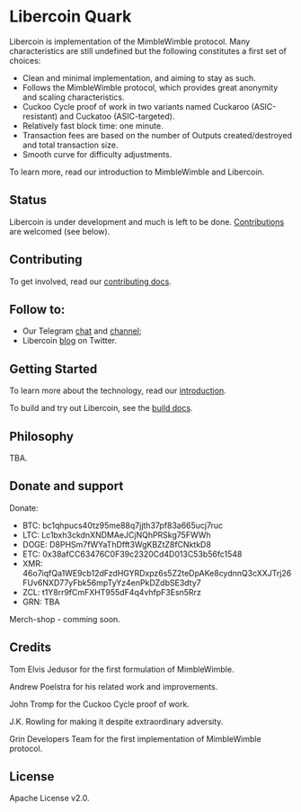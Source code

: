# Libercoin Quark

Libercoin is implementation of the MimbleWimble protocol. Many characteristics are still undefined but the following constitutes a first set of choices:

  * Clean and minimal implementation, and aiming to stay as such.
  * Follows the MimbleWimble protocol, which provides great anonymity and scaling characteristics.
  * Cuckoo Cycle proof of work in two variants named Cuckaroo (ASIC-resistant) and Cuckatoo (ASIC-targeted).
  * Relatively fast block time: one minute.
  * Transaction fees are based on the number of Outputs created/destroyed and total transaction size.
  * Smooth curve for difficulty adjustments.

To learn more, read our introduction to MimbleWimble and Libercoin.

## Status

Libercoin is under development and much is left to be done. [Contributions](CONTRIBUTING.md) are welcomed (see below).

## Contributing

To get involved, read our [contributing docs](CONTRIBUTING.md).

## Follow to:

* Our Telegram [chat](https://t.me/libercoin_community) and [channel](https://t.me/libercoin_project);
* Libercoin [blog](https://twitter.com/libercoin_project) on Twitter.

## Getting Started

To learn more about the technology, read our [introduction](doc/intro.md).

To build and try out Libercoin, see the [build docs](doc/build.md).

## Philosophy

TBA.

## Donate and support

Donate:

  * BTC: bc1qhpucs40tz95me88q7jjth37pf83a665ucj7ruc
  * LTC: Lc1bxh3ckdnXNDMAeJCjNQhPRSkg75FWWh
  * DOGE: D8PHSm7fWYaThDfft3WgKBZtZ8fCNktkD8
  * ETC: 0x38afCC63476C0F39c2320Cd4D013C53b56fc1548
  * XMR: 46o7iqfQa1WE9cb12dFzdHGYRDxpz6s5Z2teDpAKe8cydnnQ3cXXJTrj26FUv6NXD77yFbk56mpTyYz4enPkDZdbSE3dty7
  * ZCL: t1Y8rr9fCmFXHT955dF4q4vhfpF3Esn5Rrz
  * GRN: TBA

Merch-shop - comming soon.

## Credits

Tom Elvis Jedusor for the first formulation of MimbleWimble.

Andrew Poelstra for his related work and improvements.

John Tromp for the Cuckoo Cycle proof of work.

J.K. Rowling for making it despite extraordinary adversity.

Grin Developers Team for the first implementation of MimbleWimble protocol. 

## License

Apache License v2.0.

